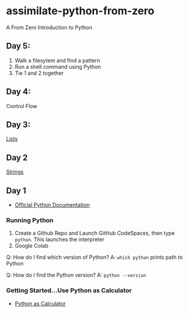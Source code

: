 # assimilate-python-from-zero
A From Zero Introduction to Python

## Day 5:

1. Walk a filesytem and find a pattern
2. Run a shell command using Python
3. Tie 1 and 2 together


## Day 4:

Control Flow

## Day 3:

[Lists](https://github.com/noahgift/assimilate-python-from-zero/blob/main/python_lists.ipynb)

## Day 2

[Strings](https://github.com/noahgift/assimilate-python-from-zero/blob/main/assimilate_python_day2_strings.ipynb)  

## Day 1

* [Official Python Documentation](https://docs.python.org/3/)

### Running Python

1.  Create a Github Repo and Launch GitHub CodeSpaces, then type `python`.  This launches the interpreter
2.  Google Colab

Q:  How do I find which version of Python?
A:  `which python` prints path to Python

Q:  How do I find the Python version?
A:  `python --version`

### Getting Started...Use Python as Calculator

* [Python as Calculator](https://docs.python.org/3/tutorial/introduction.html#using-python-as-a-calculator)


